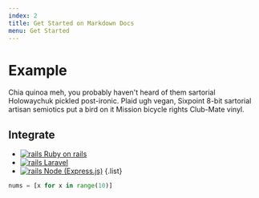 ```yaml
---
index: 2
title: Get Started on Markdown Docs
menu: Get Started
---
```


# Example
Chia quinoa meh, you probably haven't heard of them sartorial Holowaychuk pickled post-ironic. Plaid ugh vegan, Sixpoint 8-bit sartorial artisan semiotics put a bird on it Mission bicycle rights Club-Mate vinyl.



## Integrate

- [![rails](http://4.bp.blogspot.com/-eX7AG_aBQo8/VHyW0NdIUUI/AAAAAAAAAAo/okfYN_6ccy0/s1600/icon.ruby.png) Ruby on rails](https://www.google.com)
- [![rails](http://4.bp.blogspot.com/-eX7AG_aBQo8/VHyW0NdIUUI/AAAAAAAAAAo/okfYN_6ccy0/s1600/icon.ruby.png) Laravel](https://www.google.com)
- [![rails](http://4.bp.blogspot.com/-eX7AG_aBQo8/VHyW0NdIUUI/AAAAAAAAAAo/okfYN_6ccy0/s1600/icon.ruby.png) Node (Express.js)](https://www.google.com)
{.list}




```python {data=asdf}
nums = [x for x in range(10)]
```